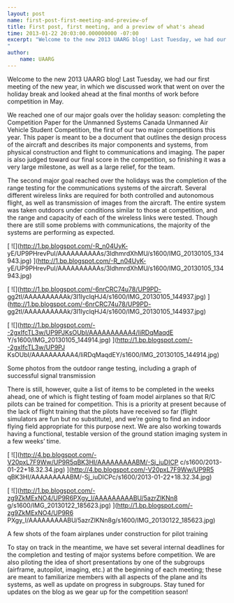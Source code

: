 ```yaml
--- 
layout: post 
name: first-post-first-meeting-and-preview-of 
title: First post, first meeting, and a preview of what's ahead 
time: 2013-01-22 20:03:00.000000000 -07:00 
excerpt: "Welcome to the new 2013 UAARG blog! Last Tuesday, we had our first meeting of the new year, in which we discussed work that went on over the holiday break and looked ahead at the final months of work before competition in May.  
"
author:
    name: UAARG
---  
```


Welcome to the new 2013 UAARG blog! Last Tuesday, we had our first meeting of
the new year, in which we discussed work that went on over the holiday break
and looked ahead at the final months of work before competition in May.  
  

We reached one of our major goals over the holiday season: completing the
Competition Paper for the Unmanned Systems Canada Unmanned Air Vehicle Student
Competition, the first of our two major competitions this year. This paper is
meant to be a document that outlines the design process of the aircraft and
describes its major components and systems, from physical construction and
flight to communications and imaging. The paper is also judged toward our
final score in the competition, so finishing it was a very large milestone, as
well as a large relief, for the team.

  

The second major goal reached over the holidays was the completion of the
range testing for the communications systems of the aircraft. Several
different wireless links are required for both controlled and autonomous
flight, as well as transmission of images from the aircraft. The entire system
was taken outdoors under conditions similar to those at competition, and the
range and capacity of each of the wireless links were tested. Though there are
still some problems with communications, the majority of the systems are
performing as expected.

  

  

[ ![](http://1.bp.blogspot.com/-R_n04UyK-
yE/UP9PHrevPuI/AAAAAAAAAAs/3ldhmrdXhMU/s1600/IMG_20130105_134943.jpg)
](http://1.bp.blogspot.com/-R_n04UyK-
yE/UP9PHrevPuI/AAAAAAAAAAs/3ldhmrdXhMU/s1600/IMG_20130105_134943.jpg)

[ ![](http://1.bp.blogspot.com/-6nrCRC74u78/UP9PD-
gg2tI/AAAAAAAAAAk/3I1IyclqHJ4/s1600/IMG_20130105_144937.jpg)
](http://1.bp.blogspot.com/-6nrCRC74u78/UP9PD-
gg2tI/AAAAAAAAAAk/3I1IyclqHJ4/s1600/IMG_20130105_144937.jpg)

[ ![](http://1.bp.blogspot.com/--2gxIfcTL3w/UP9PJKsOUbI/AAAAAAAAAA4/IiRDqMaqdE
Y/s1600/IMG_20130105_144914.jpg) ](http://1.bp.blogspot.com/--2gxIfcTL3w/UP9PJ
KsOUbI/AAAAAAAAAA4/IiRDqMaqdEY/s1600/IMG_20130105_144914.jpg)

Some photos from the outdoor range testing, including a graph of successful
signal transmission

There is still, however, quite a list of items to be completed in the weeks
ahead, one of which is flight testing of foam model airplanes so that R/C
pilots can be trained for competition. This is a priority at present because
of the lack of flight training that the pilots have received so far (flight
simulators are fun but no substitute), and we’re going to find an indoor
flying field appropriate for this purpose next. We are also working towards
having a functional, testable version of the ground station imaging system in
a few weeks’ time.

  

[ ![](http://4.bp.blogspot.com/-V20pxL7F9Ww/UP9R5qBK3HI/AAAAAAAAABM/-Sj_iuDICP
c/s1600/2013-01-22+18.32.34.jpg) ](http://4.bp.blogspot.com/-V20pxL7F9Ww/UP9R5
qBK3HI/AAAAAAAAABM/-Sj_iuDICPc/s1600/2013-01-22+18.32.34.jpg)

  

[ ![](http://1.bp.blogspot.com/-zg9ZkMExNO4/UP9R6PXgy_I/AAAAAAAAABU/5azrZlKNn8
g/s1600/IMG_20130122_185623.jpg) ](http://1.bp.blogspot.com/-zg9ZkMExNO4/UP9R6
PXgy_I/AAAAAAAAABU/5azrZlKNn8g/s1600/IMG_20130122_185623.jpg)

A few shots of the foam airplanes under construction for pilot training

To stay on track in the meantime, we have set several internal deadlines for
the completion and testing of major systems before competition. We are also
piloting the idea of short presentations by one of the subgroups (airframe,
autopilot, imaging, etc.) at the beginning of each meeting; these are meant to
familiarize members with all aspects of the plane and its systems, as well as
update on progress in subgroups. Stay tuned for updates on the blog as we gear
up for the competition season!

  

